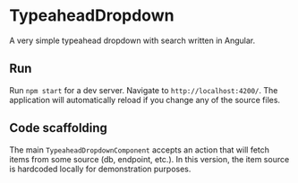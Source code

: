 # TypeaheadDropdown

A very simple typeahead dropdown with search written in Angular.

## Run

Run `npm start` for a dev server. Navigate to `http://localhost:4200/`. The application will automatically reload if you change any of the source files.

## Code scaffolding

The main `TypeaheadDropdownComponent` accepts an action that will fetch items from some source (db, endpoint, etc.). In this version, the item source is hardcoded locally for demonstration purposes.

